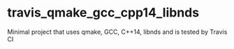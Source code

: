 # travis_qmake_gcc_cpp14_libnds
Minimal project that uses qmake, GCC, C++14, libnds and is tested by Travis CI

